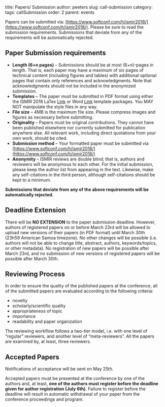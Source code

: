 title: Papers/ Submission
author: peeters
slug: call-submission
category:
tags: callSubmission
order: 2
parent: events

Papers can be submitted via: [https://www.softconf.com/h/ismir2018/](https://www.softconf.com/h/ismir2018/). Please be sure to read the submission requirements. Submissions that deviate from any of the requirements will be automatically rejected.

## Paper Submission requirements

- **Length (6+n pages)** – Submissions should be at most (6+n)-pages in length. That is, each paper may have a maximum of six pages of technical content (including figures and tables) with additional optional pages that contain only references and acknowledgments. Note that acknowledgments should not be included in the anonymized submission.
- **Templates** – The paper must be submitted in PDF format using either the ISMIR 2018 LaTex [Link]({filename}/doc/latex.zip) or Word [Link]({filename}/doc/word.zip) template packages. You MAY NOT manipulate the style files in any way.
- **File size** – 4MB is the maximum file size. Please compress images and figures as necessary before submitting.
- **Originality** – Papers must be original contributions. They cannot have been published elsewhere nor currently submitted for publication anywhere else. All relevant work, including direct quotations from your own work, should be cited.
- **Submission method** – Your formatted paper must be submitted via [https://www.softconf.com/h/ismir2018/](https://www.softconf.com/h/ismir2018/)
- **Anonymity** – ISMIR reviews are double blind; that is, authors and reviewers will be anonymous to each other. For the initial submission, please keep the author list from appearing in the text. Likewise, make any self-citations in the third person, although self-citations should be kept to a minimum.

**Submissions that deviate from any of the above requirements will be automatically rejected.**

## Deadline Extension

There will be **NO EXTENSION** to the paper submission deadline. However, authors of registered papers on or before March 23rd will be allowed to upload new versions of their papers (in PDF format) until March 30th (23h59 American Samoa timezone). No other changes will be possible (i.e. authors will not be able to change title, abstract, authors, keywords/topics, or other metadata). No registration of new papers will be possible after March 23rd, and no submission of new versions of registered papers will be possible after March 30th.

## Reviewing Process

In order to ensure the quality of the published papers at the conference, all of the submitted papers are evaluated according to the following criteria:

-	novelty
-	scholarly/scientific quality
-	appropriateness of topic
-	importance
-	readability and paper organization

The reviewing workflow follows a two-tier model, i.e. with one level of “regular” reviewers, and another level of “meta-reviewers”. All the papers are examined by, at least, three reviewers.

## Accepted Papers

Notifications of acceptance will be sent on May 25th.

Accepted papers must be presented at the conference by one of the authors and, at least, **one of the authors must register before the deadline given for author registration (July 6th)**. Failure to register before the deadline will result in automatic withdrawal of your paper from the conference proceedings and program.
